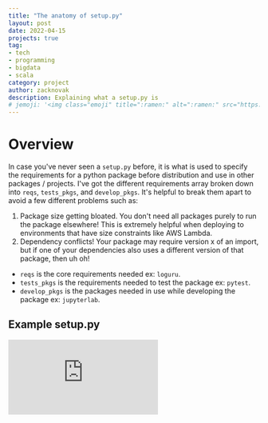 ```yaml
---
title: "The anatomy of setup.py"
layout: post
date: 2022-04-15
projects: true
tag:
- tech
- programming
- bigdata
- scala
category: project
author: zacknovak
description: Explaining what a setup.py is 
# jemoji: '<img class="emoji" title=":ramen:" alt=":ramen:" src="https://assets.github.com/images/icons/emoji/unicode/1f35c.png" height="20" width="20" align="absmiddle">'
---
```


# Overview

In case you've never seen a `setup.py` before, it is what is used to specify the requirements for a python package before distribution and use in other packages / projects. I've got the different requirements array broken down into `reqs`, `tests_pkgs`, and `develop_pkgs`. It's helpful to break them apart to avoid a few different problems such as:

1. Package size getting bloated. You don't need all packages purely to run the package elsewhere! This is extremely helpful when deploying to environments that have size constraints like AWS Lambda.
2. Dependency conflicts! Your package may require version x of an import, but if one of your dependencies also uses a different version of that package, then uh oh! 

- `reqs` is the core requirements needed ex: `loguru`.
- `tests_pkgs` is the requirements needed to test the package ex: `pytest`.
- `develop_pkgs` is the packages needed in use while developing the package ex: `jupyterlab`. 

## Example setup.py

![setup.py](https://github.com/Novak478/novak478.github.io/blob/b1be658bfa6802d3ae734d4ac9fe35f9d99ac4cb/assets/python/example_setup.py)